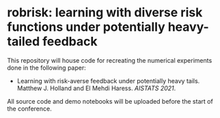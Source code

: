 # robrisk: learning with diverse risk functions under potentially heavy-tailed feedback

This repository will house code for recreating the numerical experiments done in the following paper:

- Learning with risk-averse feedback under potentially heavy tails. Matthew J. Holland and El Mehdi Haress. *AISTATS 2021*.

All source code and demo notebooks will be uploaded before the start of the conference.

